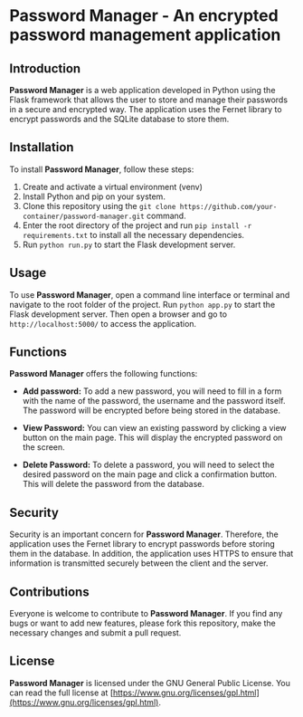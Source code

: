 # Password Manager - An encrypted password management application

## Introduction

**Password Manager** is a web application developed in Python using the Flask framework that allows the user to store and manage their passwords in a secure and encrypted way. The application uses the Fernet library to encrypt passwords and the SQLite database to store them.

## Installation

To install **Password Manager**, follow these steps:

1. Create and activate a virtual environment (venv)
2. Install Python and pip on your system.
3. Clone this repository using the `git clone https://github.com/your-container/password-manager.git` command.
4. Enter the root directory of the project and run `pip install -r requirements.txt` to install all the necessary dependencies.
5. Run `python run.py` to start the Flask development server.

## Usage

To use **Password Manager**, open a command line interface or terminal and navigate to the root folder of the project. Run `python app.py` to start the Flask development server. Then open a browser and go to `http://localhost:5000/` to access the application.

## Functions

**Password Manager** offers the following functions:

- **Add password:** To add a new password, you will need to fill in a form with the name of the password, the username and the password itself. The password will be encrypted before being stored in the database.

- **View Password:** You can view an existing password by clicking a view button on the main page. This will display the encrypted password on the screen.

- **Delete Password:** To delete a password, you will need to select the desired password on the main page and click a confirmation button. This will delete the password from the database.

## Security

Security is an important concern for **Password Manager**. Therefore, the application uses the Fernet library to encrypt passwords before storing them in the database. In addition, the application uses HTTPS to ensure that information is transmitted securely between the client and the server.

## Contributions

Everyone is welcome to contribute to **Password Manager**. If you find any bugs or want to add new features, please fork this repository, make the necessary changes and submit a pull request.

## License

**Password Manager** is licensed under the GNU General Public License. You can read the full license at [https://www.gnu.org/licenses/gpl.html](https://www.gnu.org/licenses/gpl.html).